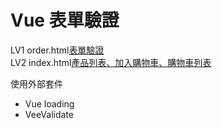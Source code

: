 # Vue 表單驗證

LV1 order.html[表單驗證](https://wanchii.github.io/js-w5-vue/order.html)      
LV2 index.html[產品列表、加入購物車、購物車列表](https://wanchii.github.io/js-w5-vue/index.html)

使用外部套件
- Vue loading
- VeeValidate
